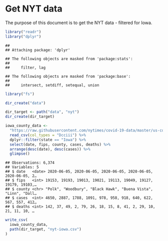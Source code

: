 Get NYT data
================

The purpose of this document is to get the NYT data - filtered for Iowa.

``` r
library("readr")
library("dplyr")
```

    ## 
    ## Attaching package: 'dplyr'

    ## The following objects are masked from 'package:stats':
    ## 
    ##     filter, lag

    ## The following objects are masked from 'package:base':
    ## 
    ##     intersect, setdiff, setequal, union

``` r
library("fs")
```

``` r
dir_create("data")

dir_target <- path("data", "nyt")
dir_create(dir_target)
```

``` r
iowa_county_data <- 
  "https://raw.githubusercontent.com/nytimes/covid-19-data/master/us-counties.csv" %>%
  read_csv(col_types = "Dcciii") %>%
  dplyr::filter(state == "Iowa") %>%
  select(date, fips, county, cases, deaths) %>%
  arrange(desc(date), desc(cases)) %>%
  glimpse()
```

    ## Observations: 6,374
    ## Variables: 5
    ## $ date   <date> 2020-06-05, 2020-06-05, 2020-06-05, 2020-06-05, 2020-06-05, 2…
    ## $ fips   <int> 19153, 19193, 19013, 19021, 19113, 19049, 19127, 19179, 19103,…
    ## $ county <chr> "Polk", "Woodbury", "Black Hawk", "Buena Vista", "Linn", "Dall…
    ## $ cases  <int> 4650, 2887, 1788, 1091, 978, 958, 918, 640, 622, 567, 557, 412…
    ## $ deaths <int> 142, 37, 49, 2, 79, 26, 18, 15, 8, 41, 2, 29, 10, 21, 11, 10, …

``` r
write_csv(
  iowa_county_data,
  path(dir_target, "nyt-iowa.csv")
)
```
